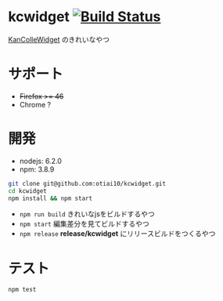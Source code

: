 # kcwidget [![Build Status](https://travis-ci.org/otiai10/kanColleWidget.svg?branch=v2%2Fmaster)](https://travis-ci.org/otiai10/kanColleWidget)

[KanColleWidget](https://github.com/otiai10/KanColleWidget) のきれいなやつ

# サポート

- ~~Firefox >= 46~~
- Chrome ?

# 開発

- nodejs: 6.2.0
- npm: 3.8.9

```sh
git clone git@github.com:otiai10/kcwidget.git
cd kcwidget
npm install && npm start
```

- `npm run build` きれいなjsをビルドするやつ
- `npm start` 編集差分を見てビルドするやつ
- `npm release` **release/kcwidget** にリリースビルドをつくるやつ

# テスト

```sh
npm test
```
